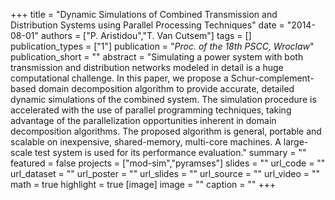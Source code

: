 +++
title = "Dynamic Simulations of Combined Transmission and Distribution Systems using Parallel Processing Techniques"
date = "2014-08-01"
authors = ["P. Aristidou","T. Van Cutsem"]
tags = []
publication_types = ["1"]
publication = "_Proc. of the 18th PSCC, Wroclaw_"
publication_short = ""
abstract = "Simulating a power system with both transmission and distribution networks modeled in detail is a huge computational challenge. In this paper, we propose a Schur-complement-based domain decomposition algorithm to provide accurate, detailed dynamic simulations of the combined system. The simulation procedure is accelerated with the use of parallel programming techniques, taking advantage of the parallelization opportunities inherent in domain decomposition algorithms. The proposed algorithm is general, portable and scalable on inexpensive, shared-memory, multi-core machines. A large-scale test system is used for its performance evaluation."
summary = ""
featured = false
projects = ["mod-sim","pyramses"]
slides = ""
url_code = ""
url_dataset = ""
url_poster = ""
url_slides = ""
url_source = ""
url_video = ""
math = true
highlight = true
[image]
image = ""
caption = ""
+++

